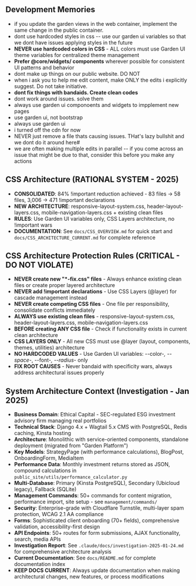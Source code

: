 ## Development Memories
- if you update the garden views in the web container, implement the same change in the public container.
- dont use hardcoded styles in css -- use our garden ui variables so that we dont have issues applying styles in the future
- **NEVER use hardcoded colors in CSS** - ALL colors must use Garden UI theme variables for centralized theme management
- **Prefer @core/widgets/ components** wherever possible for consistent UI patterns and behavior
- dont make up things on our public website. DO NOT
- when i ask you to help me edit content, make ONLY the edits i explicitly suggest. Do not take initiative.
- **dont fix things with bandaids. Create clean codes**
- dont work around issues. solve them
- always use garden ui componoents and widgets to impplement new pages
- use garden ui, not bootstrap
- always use garden ui
- i turned off the cdn for now
- NEVER just remove a file thats causing issues. THat's lazy bullshit and we dont do it around here#
- we are often making multiple edits in parallel -- if you come across an issue that might be due to that, consider this before you make any actions

## CSS Architecture (RATIONAL SYSTEM - 2025)
- **CONSOLIDATED**: 84% !important reduction achieved - 83 files → 58 files, 3,006 → 471 !important declarations
- **NEW ARCHITECTURE**: responsive-layout-system.css, header-layout-layers.css, mobile-navigation-layers.css + existing clean files
- **RULES**: Use Garden UI variables only, CSS Layers architecture, no !important wars
- **DOCUMENTATION**: See `docs/CSS_OVERVIEW.md` for quick start and `docs/CSS_ARCHITECTURE_CURRENT.md` for complete reference

## CSS Architecture Protection Rules (CRITICAL - DO NOT VIOLATE)
- **NEVER create new "*-fix.css" files** - Always enhance existing clean files or create proper layered architecture
- **NEVER add !important declarations** - Use CSS Layers (@layer) for cascade management instead
- **NEVER create competing CSS files** - One file per responsibility, consolidate conflicts immediately
- **ALWAYS use existing clean files** - responsive-layout-system.css, header-layout-layers.css, mobile-navigation-layers.css
- **BEFORE creating ANY CSS file** - Check if functionality exists in current clean architecture
- **CSS LAYERS ONLY** - All new CSS must use @layer (layout, components, themes, utilities) architecture
- **NO HARDCODED VALUES** - Use Garden UI variables: --color-*, --space-*, --font-*, --radius-* only
- **FIX ROOT CAUSES** - Never bandaid with specificity wars, always address architectural issues properly

## System Architecture Context (Investigation - Jan 2025)
- **Business Domain**: Ethical Capital - SEC-regulated ESG investment advisory firm managing real portfolios
- **Technical Stack**: Django 4.x + Wagtail 5.x CMS with PostgreSQL, Redis caching, Kinsta hosting
- **Architecture**: Monolithic with service-oriented components, standalone deployment (migrated from "Garden Platform")
- **Key Models**: StrategyPage (with performance calculations), BlogPost, OnboardingForm, MediaItem
- **Performance Data**: Monthly investment returns stored as JSON, compound calculations in `public_site/utils/performance_calculator.py`
- **Multi-Database**: Primary (Kinsta PostgreSQL), Secondary (Ubicloud legacy), Fallback (SQLite)
- **Management Commands**: 50+ commands for content migration, performance import, site setup - see `management/commands/`
- **Security**: Enterprise-grade with Cloudflare Turnstile, multi-layer spam protection, WCAG 2.1 AA compliance
- **Forms**: Sophisticated client onboarding (70+ fields), comprehensive validation, accessibility-first design
- **API Endpoints**: 50+ routes for form submissions, AJAX functionality, search, media APIs
- **Investigation Report**: See `.claude/docs/investigation-2025-01-24.md` for comprehensive architecture analysis
- **Current Documentation**: See `docs/README.md` for complete documentation index
- **KEEP DOCS CURRENT**: Always update documentation when making architectural changes, new features, or process modifications
